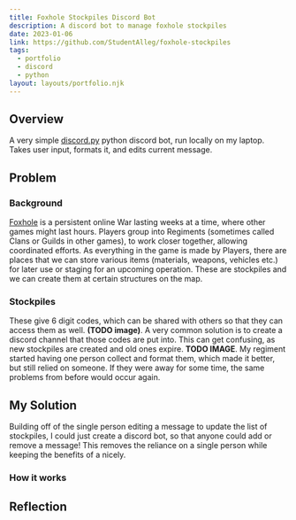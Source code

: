 ```yaml
---
title: Foxhole Stockpiles Discord Bot
description: A discord bot to manage foxhole stockpiles 
date: 2023-01-06
link: https://github.com/StudentAlleg/foxhole-stockpiles
tags:
  - portfolio
  - discord
  - python
layout: layouts/portfolio.njk
---
```


## Overview
A very simple [discord.py](https://discordpy.readthedocs.io/en/stable/) python discord bot, run locally on my laptop. Takes user input, formats it, and edits current message.


## Problem
### Background
[Foxhole](https://www.foxholegame.com/) is a persistent online War lasting weeks at a time, where other games might last hours. Players group into Regiments (sometimes called Clans or Guilds in other games), to work closer together, allowing coordinated efforts. As everything in the game is made by Players, there are places that we can store various items (materials, weapons, vehicles etc.) for later use or staging for an upcoming operation. These are stockpiles and we can create them at certain structures on the map.

### Stockpiles
These give 6 digit codes, which can be shared with others so that they can access them as well. <b>(TODO image)</b>. A very common solution is to create a discord channel that those codes are put into. This can get confusing, as new stockpiles are created and old ones expire. <b>TODO IMAGE</b>. My regiment started having one person collect and format them, which made it better, but still relied on someone. If they were away for some time, the same problems from before would occur again.


## My Solution
Building off of the single person editing a message to update the list of stockpiles, I could just create a discord bot, so that anyone could add or remove a message! This removes the reliance on a single person while keeping the benefits of a nicely.

### How it works


## Reflection
